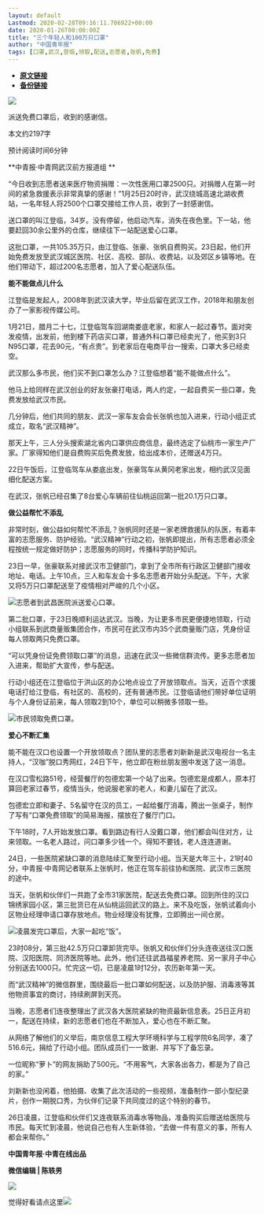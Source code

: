 ```yaml
---
layout: default
Lastmod: 2020-02-28T09:16:11.706922+00:00
date: 2020-01-26T00:00:00Z
title: "三个年轻人和100万只口罩"
author: "中国青年报"
tags: [口罩,武汉,登临,领取,配送,志愿者,张帆,免费]
---
```


* [**原文链接**](http://mp.weixin.qq.com/s?__biz=MjM5MDQ3MTEyMQ==&mid=2653326253&idx=1&sn=6cd4964196f04d3b6baeb3dc9d32b219&chksm=bd966d138ae1e4055af23e2ec2335da084a73bf9510197803d8a0e252231e6dfcf9333396bf1#rd)
* [**备份链接**](https://archive.ph/myEic)


  

![](/images/post/385bb59b7c31f2e23207672eb8205e83.jpg)

派送免费口罩后，收到的感谢信。  

本文约2197字  

预计阅读时间6分钟

**中青报·中青网武汉前方报道组 **  

“今日收到志愿者送来医疗物资捐赠：一次性医用口罩2500只。对捐赠人在第一时间的紧急救援表示非常真挚的感谢！”1月25日20时许，武汉绕城高速北湖收费站，一名年轻人将2500个口罩交接给工作人员，收到了一封感谢信。  

送口罩的叫江登临，34岁。没有停留，他启动汽车，消失在夜色里。下一站，他要赶回30余公里外的仓库，继续往下一站配送爱心口罩。

这批口罩，一共105.35万只，由江登临、张豪、张帆自费购买。23日起，他们开始免费发放至武汉城区医院、社区、高校、部队、收费站，以及郊区乡镇等地。在他们带动下，超过200名志愿者，加入了爱心配送队伍。

**能不能做点儿什么**

江登临是发起人，2008年到武汉读大学，毕业后留在武汉工作，2018年和朋友创办了一家影视传媒公司。  

1月21日，腊月二十七，江登临驾车回湖南娄底老家，和家人一起过春节。面对突发疫情，出发前，他到楼下药店买口罩，普通外科口罩已经卖光了，他买到3只N95口罩，花去90元，“有点贵”。到老家后在电商平台一搜索，口罩大多已经卖空。  

武汉那么多市民，他们买不到口罩怎么办？江登临想着“能不能做点什么”。

他马上给同样在武汉创业的好友张豪打电话，两人约定，一起自费买一些口罩，免费发放给武汉市民。

几分钟后，他们共同的朋友、武汉一家车友会会长张帆也加入进来，行动小组正式成立，取名“武汉精神”。

那天上午，三人分头搜索湖北省内口罩供应商信息，最终选定了仙桃市一家生产厂家。厂家得知他们是自费购买后免费发放，给出成本价，还赠送4万只。  

22日午饭后，江登临驾车从娄底出发，张豪驾车从黄冈老家出发，相约武汉见面细化配送方案。  

在武汉，张帆已经召集了8台爱心车辆前往仙桃运回第一批20.1万只口罩。

**做公益帮忙不添乱**

非常时刻，做公益如何帮忙不添乱？张帆同时还是一家老牌救援队的队医，有着丰富的志愿服务、防护经验。“武汉精神”行动之初，张帆即提出，所有志愿者必须全程按统一规定做好防护；志愿服务的同时，传播科学防护知识。

23日一早，张豪联系对接武汉市卫健部门，拿到了全市所有行政区卫健部门接收地址、电话。上午10点，三人和车友会十多名志愿者开始分头配送。下午，大家又将5万只口罩配送至了疫情相对严峻的几个小区。

![](/images/post/0e17da1388d1de577d60067403266a30.jpg)志愿者到武昌医院派送爱心口罩。

第二批口罩，于23日晚顺利运达武汉。当晚，为让更多市民更便捷地领取，行动小组联系到武商量贩集团合作，市民可在武汉市内35个武商量贩门店，凭身份证每人领取两只免费口罩。  

“可以凭身份证免费领取口罩”的消息，迅速在武汉一些微信群流传。更多志愿者加入进来，帮助扩大宣传，参与配送。

行动小组还在江登临位于洪山区的办公地点设立了开放领取点。当天，近百个求援电话打给江登临，有社区的、高校的，还有普通市民。江登临请他们带好单位证明与个人身份证前来，每人领取2到10个，单位可以稍微多领取一些。

![](/images/post/1d5c0597c1b52e251aa42f49c031b9d5.jpg)市民领取免费口罩。

**爱心不断汇集**

能不能在汉口也设置一个开放领取点？团队里的志愿者刘新新是武汉电视台一名主持人，“汉咖”脱口秀网红，24日下午，他立即在粉丝朋友圈中发送了这一消息。  

在汉口雪松路51号，经营餐厅的包德宏第一个站了出来。包德宏是成都人，原本打算回老家过春节，疫情当头，他说服老家的老人，和妻儿留在了武汉。  

包德宏立即和妻子、5名留守在汉的员工，一起给餐厅消毒，腾出一张桌子，制作了写有“口罩免费领取”的简易海报，摆放在了餐厅门口。  

下午18时，7人开始发放口罩。看到路边有行人没戴口罩，他们都会叫住对方，让来领取。一名老人路过，问口罩多少钱一个。得知不要钱，老人连连道谢。  

24日，一些医院紧缺口罩的消息陆续汇聚至行动小组。当天是大年三十，21时40分，中青报·中青网记者联系上张帆时，他正在驾车前往协和医院、武汉市三医院的途中。  

当天，张帆和伙伴们一共跑了全市31家医院，配送去免费口罩。回到所住的汉口锦绣家园小区，第三批货已在从仙桃运回武汉的路上。来不及吃饭，张帆试着向小区物业经理申请口罩存放地点。物业经理没有犹豫，立即腾出一间仓房。

![](/images/post/89effcc498aa4c5b23baeaa173b6f13d.jpg)凌晨发完口罩后，大家一起吃“饭”。

23时08分，第三批42.5万只口罩卸货完毕。张帆又和伙伴们分头连夜送往汉口医院、汉阳医院、同济医院等地。此外，他们还往武昌福星养老院、另一家月子中心分别送去1000只。忙完这一切，已是凌晨1时12分，农历新年第一天。  

而“武汉精神”的微信群里，围绕最后一批口罩如何配送，以及防护服、消毒液等其他物资事宜的商讨，持续刷屏到天亮。

当晚，志愿者们连夜整理出了武汉各大医院紧缺的物资最新信息表。25日正月初一，配送在持续，新的志愿者们也在不断加入，爱心也在不断汇聚。  

从网络了解他们的义举后，南京信息工程大学环境科学与工程学院6名同学，凑了516.6元，捐给了行动小组。团队成员们一一致谢、并写下了备忘录。

一位昵称“萝卜”的网友捐助了500元。“不用客气，大家各出各力，都是为了自己的家。”

刘新新也没闲着，他拍摄、收集了此次活动的一些视频，准备制作一部小型纪录片，创作一期脱口秀，为伙伴们记录下共同度过的这个特别的春节。

26日凌晨，江登临和伙伴们又连夜联系消毒水等物品，准备购买后赠送给医院与市民。每天忙到凌晨，他说自己也有人生新体验，“去做一件有意义的事，所有人都会来帮你。”

**中国青年报·中青在线出品**

**微信编辑 | 陈轶男**

![](/images/post/705dfda6bb5643e34c5db443743fbf86.jpg)

觉得好看请点这里![](/images/post/75cfe91ed7e3db23759ecd10b6c0782e.jpg)

